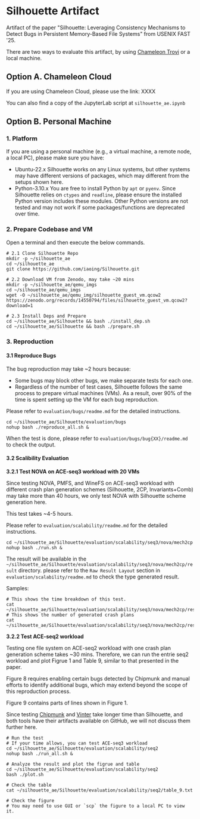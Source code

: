 # Silhouette Artifact

Artifact of the paper "Silhouette: Leveraging Consistency Mechanisms to Detect Bugs in Persistent Memory-Based File Systems" from USENIX FAST '25.


There are two ways to evaluate this artifact, by using [Chameleon Trovi](https://chameleoncloud.readthedocs.io/en/latest/technical/sharing.html) or a local machine.

## Option A. Chameleon Cloud

If you are using Chameleon Cloud, please use the link: XXXX

You can also find a copy of the JupyterLab script at `silhouette_ae.ipynb`

## Option B. Personal Machine

### 1. Platform

If you are using a personal machine (e.g., a virtual machine, a remote node, a local PC), please make sure you have:
- Ubuntu-22.x
    Silhouette works on any Linux systems, but other systems may have different versions of packages, which may different from the setups shown here.
- Python-3.10.x
    You are free to install Python by `apt` or `pyenv`. Since Silhouette relies on `ctypes` and `readline`, please ensure the installed Python version includes these modules. Other Python versions are not tested and may not work if some packages/functions are deprecated over time.

### 2. Prepare Codebase and VM

Open a terminal and then execute the below commands.

```shell
# 2.1 Clone Silhouette Repo
mkdir -p ~/silhouette_ae
cd ~/silhouette_ae
git clone https://github.com/iaoing/Silhouette.git

# 2.2 Download VM from Zenodo, may take ~20 mins
mkdir -p ~/silhouette_ae/qemu_imgs
cd ~/silhouette_ae/qemu_imgs
wget -O ~/silhouette_ae/qemu_img/silhouette_guest_vm.qcow2 https://zenodo.org/records/14550794/files/silhouette_guest_vm.qcow2?download=1

# 2.3 Install Deps and Prepare
cd ~/silhouette_ae/Silhouette && bash ./install_dep.sh
cd ~/silhouette_ae/Silhouette && bash ./prepare.sh
```

### 3. Reproduction

#### 3.1 Reproduce Bugs

The bug reproduction may take ~2 hours because:
- Some bugs may block other bugs, we make separate tests for each one.
- Regardless of the number of test cases, Silhouette follows the same process to prepare virtual machines (VMs). As a result, over 90% of the time is spent setting up the VM for each bug reproduction.

Please refer to `evaluation/bugs/readme.md` for the detailed instructions.

```shell
cd ~/silhouette_ae/Silhouette/evaluation/bugs
nohup bash ./reproduce_all.sh &
```

When the test is done, please refer to `evaluation/bugs/bug{XX}/readme.md` to check the output.

#### 3.2 Scalibility Evaluation

**3.2.1 Test NOVA on ACE-seq3 workload with 20 VMs**

Since testing NOVA, PMFS, and WineFS on ACE-seq3 workload with different crash plan generation schemes (Silhouette, 2CP, Invariants+Comb) may take more than 40 hours, we only test NOVA with Silhouette scheme generation here.

This test takes ~4-5 hours.

Please refer to `evaluation/scalability/readme.md` for the detailed instructions.

```shell
cd ~/silhouette_ae/Silhouette/evaluation/scalability/seq3/nova/mech2cp
nohup bash ./run.sh &
```

The result will be available in the `~/silhouette_ae/Silhouette/evaluation/scalability/seq3/nova/mech2cp/result` directory. please refer to the `Raw Result Layout` section in `evaluation/scalability/readme.md` to check the type generated result.

Samples:
```shell
# This shows the time breakdown of this test.
cat ~/silhouette_ae/Silhouette/evaluation/scalability/seq3/nova/mech2cp/result/result_elapsed_time/result_time.txt
# This shows the number of generated crash plans
cat ~/silhouette_ae/Silhouette/evaluation/scalability/seq3/nova/mech2cp/result/result_cps/result.txt
```

**3.2.2 Test ACE-seq2 workload**

Testing one file system on ACE-seq2 workload with one crash plan generation scheme takes ~30 mins. Therefore, we can run the entrie seq2 workload and plot Figrue 1 and Table 9, similar to that presented in the paper.

Figure 8 requires enabling certain bugs detected by Chipmunk and manual efforts to identify additional bugs, which may extend beyond the scope of this reproduction process.

Figure 9 contains parts of lines shown in Figure 1.

Since testing [Chipmunk](https://github.com/utsaslab/chipmunk) and [Vinter](https://github.com/KIT-OSGroup/vinter/tree/master) take longer time than Silhouette, and both tools have their artifacts available on GitHub, we will not discuss them further here.

```shell
# Run the test
# If your time allows, you can test ACE-seq3 workload
cd ~/silhouette_ae/Silhouette/evaluation/scalability/seq2
nohup bash ./run_all.sh &

# Analyze the result and plot the figrue and table
cd ~/silhouette_ae/Silhouette/evaluation/scalability/seq2
bash ./plot.sh

# Check the table
cat ~/silhouette_ae/Silhouette/evaluation/scalability/seq2/table_9.txt

# Check the figure
# You may need to use GUI or `scp` the figure to a local PC to view it.
```
